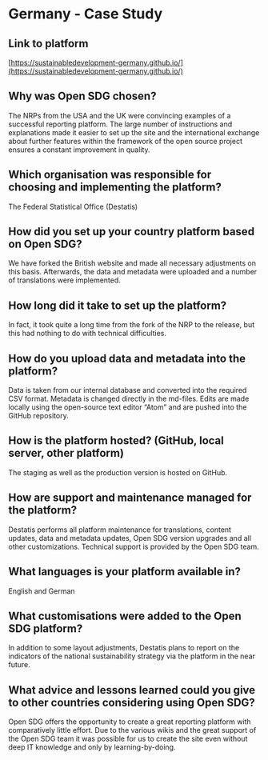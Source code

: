 <h1>Germany - Case Study</h1>

## Link to platform

[https://sustainabledevelopment-germany.github.io/](https://sustainabledevelopment-germany.github.io/)

## Why was Open SDG chosen?

The NRPs from the USA and the UK were convincing examples of a successful reporting platform. The large number of instructions and explanations made it easier to set up the site and the international exchange about further features within the framework of the open source project ensures a constant improvement in quality.

## Which organisation was responsible for choosing and implementing the platform?

The Federal Statistical Office (Destatis)

## How did you set up your country platform based on Open SDG?

We have forked the British website and made all necessary adjustments on this basis. Afterwards, the data and metadata were uploaded and a number of translations were implemented.

## How long did it take to set up the platform?

In fact, it took quite a long time from the fork of the NRP to the release, but this had nothing to do with technical difficulties.

## How do you upload data and metadata into the platform?

Data is taken from our internal database and converted into the required CSV format. Metadata is changed directly in the md-files.
Edits are made locally using the open-source text editor “Atom” and are pushed into the GitHub repository.

## How is the platform hosted? (GitHub, local server, other platform)

The staging as well as the production version is hosted on GitHub.

## How are support and maintenance managed for the platform?

Destatis performs all platform maintenance for translations, content updates, data and metadata updates, Open SDG version upgrades and all other customizations. Technical support is provided by the Open SDG team.

## What languages is your platform available in?

English and German

## What customisations were added to the Open SDG platform?

In addition to some layout adjustments, Destatis plans to report on the indicators of the national sustainability strategy via the platform in the near future.

## What advice and lessons learned could you give to other countries considering using Open SDG?

Open SDG offers the opportunity to create a great reporting platform with comparatively little effort. Due to the various wikis and the great support of the Open SDG team it was possible for us to create the site even without deep IT knowledge and only by learning-by-doing.
